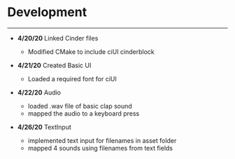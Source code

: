 # Development

---

- **4/20/20** Linked Cinder files
   - Modified CMake to include ciUI cinderblock

 - **4/21/20** Created Basic UI 
   - Loaded a required font for ciUI

 - **4/22/20** Audio
   - loaded .wav file of basic clap sound
   - mapped the audio to a keyboard press
   
 - **4/26/20** TextInput
   - implemented text input for filenames in asset folder
   - mapped 4 sounds using filenames from text fields
  